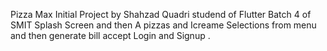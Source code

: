 Pizza Max Initial Project by Shahzad Quadri studend of Flutter Batch 4 of SMIT
Splash Screen and then A pizzas and Icreame Selections from menu and then generate bill
accept Login and Signup .
